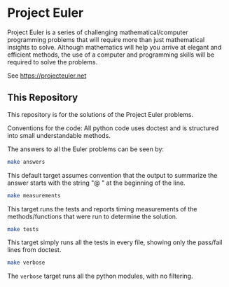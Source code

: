 # Project Euler

Project Euler is a series of challenging mathematical/computer programming problems
that will require more than just mathematical insights to solve. Although mathematics will help you arrive
at elegant and efficient methods, the use of a computer and programming skills will be required to solve the
problems.

See <https://projecteuler.net>

## This Repository

This repository is for the solutions of the Project Euler problems.

Conventions for the code: All python code uses doctest and is structured into small understandable methods.

The answers to all the Euler problems can be seen by:

```bash
make answers
```

This default target assumes convention that the output to summarize the answer starts with the
string "@ " at the beginning of the line.

```bash
make measurements
```

This target runs the tests and reports timing measurements of the methods/functions that
were run to determine the solution.

```bash
make tests
```

This target simply runs all the tests in every file, showing only the pass/fail lines from doctest.

```bash
make verbose
```

The `verbose` target runs all the python modules, with no filtering.

